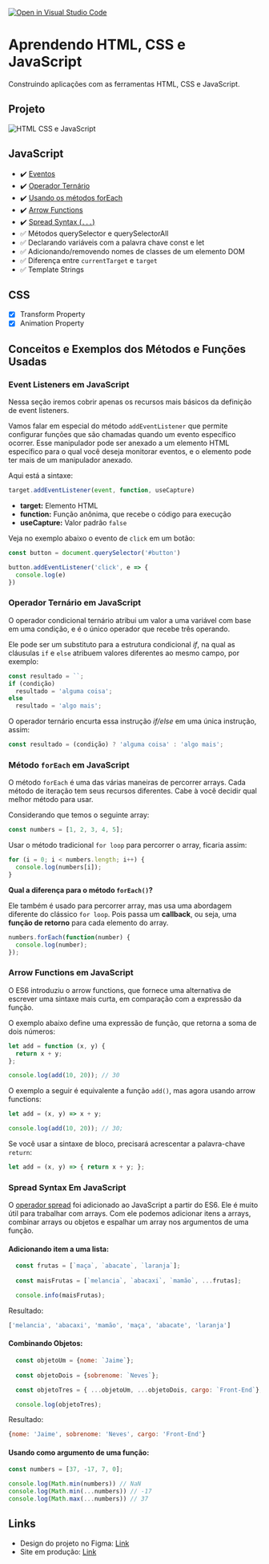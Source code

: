 [![Open in Visual Studio Code](https://classroom.github.com/assets/open-in-vscode-718a45dd9cf7e7f842a935f5ebbe5719a5e09af4491e668f4dbf3b35d5cca122.svg)](https://classroom.github.com/online_ide?assignment_repo_id=11573334&assignment_repo_type=AssignmentRepo)


# Aprendendo HTML, CSS e JavaScript

Construindo aplicações com as ferramentas HTML, CSS e JavaScript.

## Projeto

![HTML CSS e JavaScript](https://user-images.githubusercontent.com/6599252/169671524-20a26724-5e54-4303-b63e-e3b2cc06c0fc.png)

## JavaScript

- :heavy_check_mark: [Eventos](#event-listeners-em-javascript)
- :heavy_check_mark: [Operador Ternário](#operador-ternário-em-javascript)
- :heavy_check_mark: [Usando os métodos forEach](#método-foreach-em-javascript)
- :heavy_check_mark: [Arrow Functions](#arrow-functions-em-javascript)
- :heavy_check_mark: [Spread Syntax (`...`)](#spread-syntax-em-javaScript)
- :white_check_mark: Métodos querySelector e querySelectorAll
- :white_check_mark: Declarando variáveis com a palavra chave const e let
- :white_check_mark: Adicionando/removendo nomes de classes de um elemento DOM
- :white_check_mark: Diferença entre `currentTarget` e `target`
- :white_check_mark: Template Strings

## CSS

- [x] Transform Property
- [x] Animation Property

## Conceitos e Exemplos dos Métodos e Funções Usadas

### Event Listeners em JavaScript

Nessa seção iremos cobrir apenas os recursos mais básicos da definição de event listeners.

Vamos falar em especial do método `addEventListener` que permite configurar funções que são chamadas quando um evento específico ocorrer. Esse manipulador pode ser anexado a um elemento HTML específico para o qual você deseja monitorar eventos, e o elemento pode ter mais de um manipulador anexado.

Aqui está a sintaxe:

```js
target.addEventListener(event, function, useCapture)
```

- **target:** Elemento HTML
- **function:** Função anônima, que recebe o código para execução
- **useCapture:** Valor padrão `false`

Veja no exemplo abaixo o evento de `click` em um botão:

```js
const button = document.querySelector('#button')

button.addEventListener('click', e => {
  console.log(e)
})
```

### Operador Ternário em JavaScript

O operador condicional ternário atribui um valor a uma variável com base em uma condição, e é o único operador que recebe três operando.

Ele pode ser um substituto para a estrutura condicional *if*, na qual as cláusulas `if` e `else` atribuem valores diferentes ao mesmo campo, por exemplo:

```js
const resultado = ``;
if (condição)
  resultado = 'alguma coisa';
else
  resultado = 'algo mais';
```

O operador ternário encurta essa instrução *if/else* em uma única instrução, assim:

```js
const resultado = (condição) ? 'alguma coisa' : 'algo mais';
```

### Método `forEach` em JavaScript

O método `forEach` é uma das várias maneiras de percorrer arrays. Cada método de iteração tem seus recursos diferentes. Cabe à você decidir qual melhor método para usar.

Considerando que temos o seguinte array:

```js
const numbers = [1, 2, 3, 4, 5];
```

Usar o método tradicional `for loop` para percorrer o array, ficaria assim:

```js
for (i = 0; i < numbers.length; i++) {
  console.log(numbers[i]);
}
```

**Qual a diferença para o método `forEach()`?**

Ele também é usado para percorrer array, mas usa uma abordagem diferente do clássico `for loop`. Pois passa um **callback**, ou seja, uma **função de retorno** para cada elemento do array.

```js
numbers.forEach(function(number) {
  console.log(number);
});
```

### Arrow Functions em JavaScript

O ES6 introduziu o arrow functions, que fornece uma alternativa de escrever uma sintaxe mais curta, em comparação com a expressão da função.

O exemplo abaixo define uma expressão de função, que retorna a soma de dois números:

```js
let add = function (x, y) {
  return x + y;
};

console.log(add(10, 20)); // 30
```

O exemplo a seguir é equivalente a função `add()`, mas agora usando arrow functions:

```js
let add = (x, y) => x + y;

console.log(add(10, 20)); // 30;
```

Se você usar a sintaxe de bloco, precisará acrescentar a palavra-chave `return`:

```js
let add = (x, y) => { return x + y; };
```

### Spread Syntax Em JavaScript

O [operador spread](https://developer.mozilla.org/pt-BR/docs/Web/JavaScript/Reference/Operators/Spread_syntax) foi adicionado ao JavaScript a partir do ES6. Ele é muito útil para trabalhar com arrays. Com ele podemos adicionar itens a arrays, combinar arrays ou objetos e espalhar um array nos argumentos de uma função.

#### Adicionando item a uma lista:

```js
  const frutas = [`maça`, `abacate`, `laranja`];
    
  const maisFrutas = [`melancia`, `abacaxi`, `mamão`, ...frutas];

  console.info(maisFrutas);
```

Resultado:

```js
['melancia', 'abacaxi', 'mamão', 'maça', 'abacate', 'laranja']
```

#### Combinando Objetos:

```js
  const objetoUm = {nome: `Jaime`};
  
  const objetoDois = {sobrenome: `Neves`};

  const objetoTres = { ...objetoUm, ...objetoDois, cargo: `Front-End`};

  console.log(objetoTres);
```

Resultado:

```js
{nome: 'Jaime', sobrenome: 'Neves', cargo: 'Front-End'}
```

#### Usando como argumento de uma função:

```js
const numbers = [37, -17, 7, 0];

console.log(Math.min(numbers)) // NaN
console.log(Math.min(...numbers)) // -17
console.log(Math.max(...numbers)) // 37
```

## Links

- Design do projeto no Figma: [Link](https://www.figma.com/file/oDQ3sehgATgbsjd7T914Ku/Credit-Cards?node-id=0%3A1)
- Site em produção: [Link](https://card-custom-html.vercel.app)
